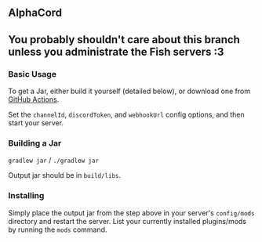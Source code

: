 ## AlphaCord

## You probably shouldn't care about this branch unless you administrate the Fish servers :3

### Basic Usage

To get a Jar, either build it yourself (detailed below), or download one from [GitHub Actions](https://github.com/Dart25/AlphaCord/actions).

Set the `channelId`, `discordToken`, and `webhookUrl` config options, and then start your server.

### Building a Jar

`gradlew jar` / `./gradlew jar`

Output jar should be in `build/libs`.


### Installing

Simply place the output jar from the step above in your server's `config/mods` directory and restart the server.
List your currently installed plugins/mods by running the `mods` command.

